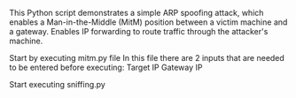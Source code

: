 This Python script demonstrates a simple ARP spoofing attack, which enables a Man-in-the-Middle (MitM) position between a victim machine and a gateway.
Enables IP forwarding to route traffic through the attacker's machine.

Start by executing mitm.py file
In this file there are 2 inputs that are needed to be entered before executing:
Target IP
Gateway IP

Start executing sniffing.py
